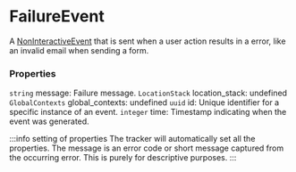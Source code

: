 # FailureEvent
A [NonInteractiveEvent](/taxonomy/reference/events/NonInteractiveEvent.md) that is sent when a user action results in a error, like an invalid email when sending a form.

### Properties
`string` message: Failure message.
`LocationStack` location_stack: undefined
`GlobalContexts` global_contexts: undefined
`uuid` id: Unique identifier for a specific instance of an event.
`integer` time: Timestamp indicating when the event was generated.

:::info setting of properties
The tracker will automatically set all the properties. The message is an error code or short message captured from the occurring error. This is purely for descriptive purposes.
:::
